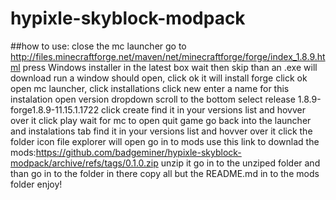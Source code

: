 # hypixle-skyblock-modpack
##how to use:
close the mc launcher
go to http://files.minecraftforge.net/maven/net/minecraftforge/forge/index_1.8.9.html
press Windows installer in the latest box
wait then skip
than an .exe will download
run 
a window should open, click ok
it will install forge
click ok
open mc launcher,
click installations
click new
enter a name for this instalation
open version dropdown
scroll to the bottom
select release 1.8.9-forge1.8.9-11.15.1.1722
click create
find it in your versions list and hovver over it
click play
wait for mc to open
quit game
go back into the launcher and instalations tab
find it in your versions list and hovver over it
click the folder icon
file explorer will open
go in to mods
use this link to downlad the mods:https://github.com/badgeminer/hypixle-skyblock-modpack/archive/refs/tags/0.1.0.zip
unzip it
go in to the unziped folder and than go in to the folder in there
copy all but the README.md in to the mods folder
enjoy!
